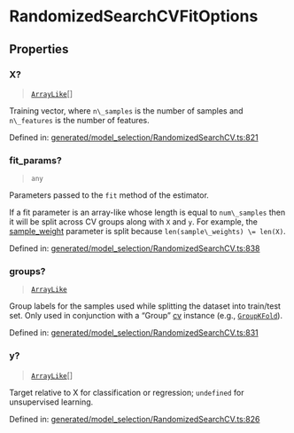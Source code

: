 # RandomizedSearchCVFitOptions

## Properties

### X?

> [`ArrayLike`](../types/ArrayLike.md)[]

Training vector, where `n\_samples` is the number of samples and `n\_features` is the number of features.

Defined in:  [generated/model\_selection/RandomizedSearchCV.ts:821](https://github.com/transitive-bullshit/scikit-learn-ts/blob/122b3c0/packages/sklearn/src/generated/model_selection/RandomizedSearchCV.ts#L821)

### fit\_params?

> `any`

Parameters passed to the `fit` method of the estimator.

If a fit parameter is an array-like whose length is equal to `num\_samples` then it will be split across CV groups along with `X` and `y`. For example, the [sample\_weight](../../glossary.html#term-sample_weight) parameter is split because `len(sample\_weights) \= len(X)`.

Defined in:  [generated/model\_selection/RandomizedSearchCV.ts:838](https://github.com/transitive-bullshit/scikit-learn-ts/blob/122b3c0/packages/sklearn/src/generated/model_selection/RandomizedSearchCV.ts#L838)

### groups?

> [`ArrayLike`](../types/ArrayLike.md)

Group labels for the samples used while splitting the dataset into train/test set. Only used in conjunction with a “Group” [cv](../../glossary.html#term-cv) instance (e.g., [`GroupKFold`](sklearn.model_selection.GroupKFold.html#sklearn.model_selection.GroupKFold "sklearn.model_selection.GroupKFold")).

Defined in:  [generated/model\_selection/RandomizedSearchCV.ts:831](https://github.com/transitive-bullshit/scikit-learn-ts/blob/122b3c0/packages/sklearn/src/generated/model_selection/RandomizedSearchCV.ts#L831)

### y?

> [`ArrayLike`](../types/ArrayLike.md)[]

Target relative to X for classification or regression; `undefined` for unsupervised learning.

Defined in:  [generated/model\_selection/RandomizedSearchCV.ts:826](https://github.com/transitive-bullshit/scikit-learn-ts/blob/122b3c0/packages/sklearn/src/generated/model_selection/RandomizedSearchCV.ts#L826)
